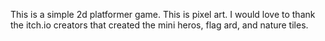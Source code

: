 This is a simple 2d platformer game. This is pixel art. I would love to thank the itch.io creators that created the mini heros, flag ard, and nature tiles.
